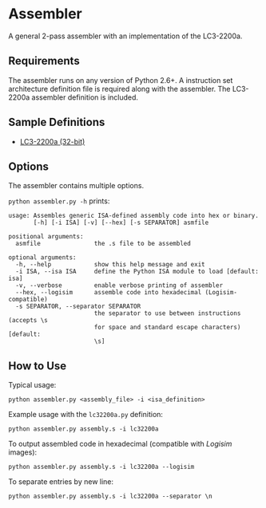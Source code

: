 # Assembler
A general 2-pass assembler with an implementation of the LC3-2200a.

## Requirements
The assembler runs on any version of Python 2.6+.  A instruction set architecture definition file is required along with the assembler.  The LC3-2200a assembler definition is included.

## Sample Definitions
* [LC3-2200a (32-bit)](lc32200a.py)

## Options
The assembler contains multiple options.

`python assembler.py -h` prints:

    usage: Assembles generic ISA-defined assembly code into hex or binary.
           [-h] [-i ISA] [-v] [--hex] [-s SEPARATOR] asmfile

    positional arguments:
      asmfile               the .s file to be assembled

    optional arguments:
      -h, --help            show this help message and exit
      -i ISA, --isa ISA     define the Python ISA module to load [default: isa]
      -v, --verbose         enable verbose printing of assembler
      --hex, --logisim      assemble code into hexadecimal (Logisim-compatible)
      -s SEPARATOR, --separator SEPARATOR
                            the separator to use between instructions (accepts \s
                            for space and standard escape characters) [default:
                            \s]

## How to Use
Typical usage:

    python assembler.py <assembly_file> -i <isa_definition>

Example usage with the `lc32200a.py` definition:

    python assembler.py assembly.s -i lc32200a

To output assembled code in hexadecimal (compatible with *Logisim* images):

    python assembler.py assembly.s -i lc32200a --logisim

To separate entries by new line:

    python assembler.py assembly.s -i lc32200a --separator \n

